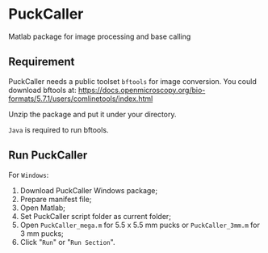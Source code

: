 # PuckCaller
Matlab package for image processing and base calling

## Requirement

PuckCaller needs a public toolset `bftools` for image conversion. You could download bftools at:
https://docs.openmicroscopy.org/bio-formats/5.7.1/users/comlinetools/index.html

Unzip the package and put it under your directory.

`Java` is required to run bftools.

## Run PuckCaller

For `Windows`:
1) Download PuckCaller Windows package;
1) Prepare manifest file;
2) Open Matlab;
3) Set PuckCaller script folder as current folder;
4) Open `PuckCaller_mega.m` for 5.5 x 5.5 mm pucks or `PuckCaller_3mm.m` for 3 mm pucks;
5) Click "`Run`" or "`Run Section`".

